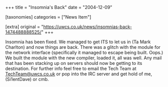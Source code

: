 +++
title = "Insomnia's Back"
date = "2004-12-09"

[taxonomies]
categories = ["News Item"]

[extra]
original = "https://uwcs.co.uk/news/insomnias-back-1474488888525/"
+++

Insomnia has been fixed. We managed to get ITS to let us in (Ta Mark Charlton) and now things are back. There was a glitch with the module for the network interface (specifically it managed to escape being built. Oops.) We built the module with the new compiler, loaded it, all was well. Any mail that has been stacking up on servers should now be getting to its destination. For further info feel free to email the Tech Team at TechTeam@uwcs.co.uk or pop into the IRC server and get hold of me, (Si1entDave) or cmb.

